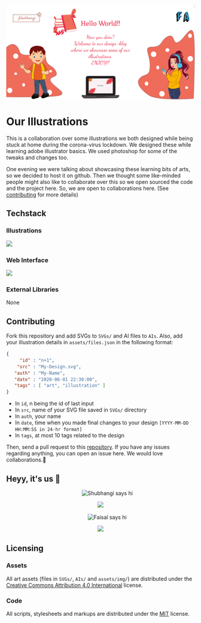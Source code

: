 ![](social-preview.png)

# Our Illustrations

This is a collaboration over some illustrations we both designed while being stuck at home during the corona-virus lockdown. We designed these while learning adobe illustrator basics. We used photoshop for some of the tweaks and changes too.

One evening we were talking about showcasing these learning bits of arts, so we decided to host it on github. Then we thought some like-minded people might also like to collaborate over this so we open sourced the code and the project here. So, we are open to collaborations here. (See [contributing](#contributing) for more details)

## Techstack

### Illustrations
<img src="https://upload.wikimedia.org/wikipedia/commons/thumb/f/fb/Adobe_Illustrator_CC_icon.svg/66px-Adobe_Illustrator_CC_icon.svg.png" width="60">

### Web Interface
<img src="https://clipart.info/images/ccovers/1499794874html5-js-css3-logo-png.png" height="80">

### External Libraries
None

## Contributing

Fork this repository and add SVGs to ``SVGs/`` and AI files to ``AIs``. Also, add your illustration details in ``assets/files.json`` in the following format:
```JSON
{
     "id" : "n+1",
    "src" : "My-Design.svg",
   "auth" : "My-Name",
   "date" : "2020-06-01 22:30:00",
   "tags" : [ "art", "illustration" ]
}
```

- In ``id``, n being the id of last input
- In ``src``, name of your SVG file saved in ``SVGs/`` directory
- In ``auth``, your name
- In ``date``, time when you made final changes to your design ``[YYYY-MM-DD HH:MM:SS in 24-hr format]``
- In ``tags``, at most 10 tags related to the design

Then, send a pull request to this [repository](https://github.com/goyalshubhangi/designing). If you have any issues regarding anything, you can open an issue here. We would love collaborations.:sparkling_heart:

## Heyy, it's us :wave:</h2>
<p align="center">
  &emsp;
  &emsp;
  <img src="https://goyalshubhangi.github.io/img/about.jpg" alt="Shubhangi says hi" width="200">
</p>
<p align="center">
  <a href="https://goyalshubhangi.github.io"><img src="https://img.shields.io/static/v1?label=Developer+/+Designer&message=Shubhangi&color=yellow&style=for-the-badge"></a>
</p>

<p align="center">
  &emsp;
  &emsp;
  <img src="https://faisalakhtar.github.io/img/Faisal.jpg" alt="Faisal says hi" width="200">
</p>
<p align="center">
  <a href="https://faisalakhtar.github.io"><img src="https://img.shields.io/static/v1?label=Developer+/+Designer&message=Faisal&color=blue&style=for-the-badge"></a>
</p>

## Licensing

### Assets
All art assets (files in ``SVGs/``, ``AIs/`` and ``assets/img/``) are distributed under the [Creative Commons Attribution 4.0 International](http://creativecommons.org/licenses/by/4.0/) license.

### Code
All scripts, stylesheets and markups are distributed under the [MIT](License-MIT.md) license.
